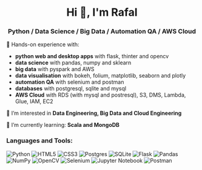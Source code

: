 <h1 align="center">Hi 👋, I'm Rafal</h1>
<h3 align="center">Python / Data Science / Big Data / Automation QA / AWS Cloud</h3>

🔭 Hands-on experience with: 
<ul>
  <li><strong>python web and desktop apps</strong> with flask, thinter and opencv</li>
  <li><strong>data science</strong> with pandas, numpy and sklearn</li>
  <li><strong>big data</strong> with pyspark and AWS</li>
  <li><strong>data visualisation</strong> with bokeh, folium, matplotlib, seaborn and plotly</li>
  <li><strong>automation QA</strong> with selenium and postman</li>
  <li><strong>databases</strong> with postgresql, sqlite and mysql</li>
  <li><strong>AWS Cloud</strong> with RDS (with mysql and postresql), S3, DMS, Lambda, Glue, IAM, EC2</li>
</ul>

👀 I’m interested in **Data Engineering, Big Data and Cloud Engineering**

🌱 I’m currently learning: **Scala and MongoDB**

<h3 align="left">Languages and Tools:</h3>
<p align="left"> 
  
![Python](https://img.shields.io/badge/python-3670A0?style=for-the-badge&logo=python&logoColor=ffdd54)
![HTML5](https://img.shields.io/badge/html5-%23E34F26.svg?style=for-the-badge&logo=html5&logoColor=white)
![CSS3](https://img.shields.io/badge/css3-%231572B6.svg?style=for-the-badge&logo=css3&logoColor=white)
![Postgres](https://img.shields.io/badge/postgres-%23316192.svg?style=for-the-badge&logo=postgresql&logoColor=white)
![SQLite](https://img.shields.io/badge/sqlite-%2307405e.svg?style=for-the-badge&logo=sqlite&logoColor=white)
![Flask](https://img.shields.io/badge/flask-%23000.svg?style=for-the-badge&logo=flask&logoColor=white)
![Pandas](https://img.shields.io/badge/pandas-%23150458.svg?style=for-the-badge&logo=pandas&logoColor=white)
![NumPy](https://img.shields.io/badge/numpy-%23013243.svg?style=for-the-badge&logo=numpy&logoColor=white)
![OpenCV](https://img.shields.io/badge/opencv-%23white.svg?style=for-the-badge&logo=opencv&logoColor=white)
![Selenium](https://img.shields.io/badge/-selenium-%43B02A?style=for-the-badge&logo=selenium&logoColor=white)
![Jupyter Notebook](https://img.shields.io/badge/jupyter-%23FA0F00.svg?style=for-the-badge&logo=jupyter&logoColor=white)
![Postman](https://img.shields.io/badge/Postman-FF6C37?style=for-the-badge&logo=postman&logoColor=white)

</p>

